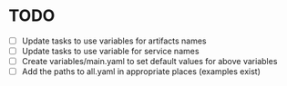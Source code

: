 # TODO
- [ ] Update tasks to use variables for artifacts names
- [ ] Update tasks to use variable for service names
- [ ] Create variables/main.yaml to set default values for above variables
- [ ] Add the paths to all.yaml in appropriate places (examples exist)